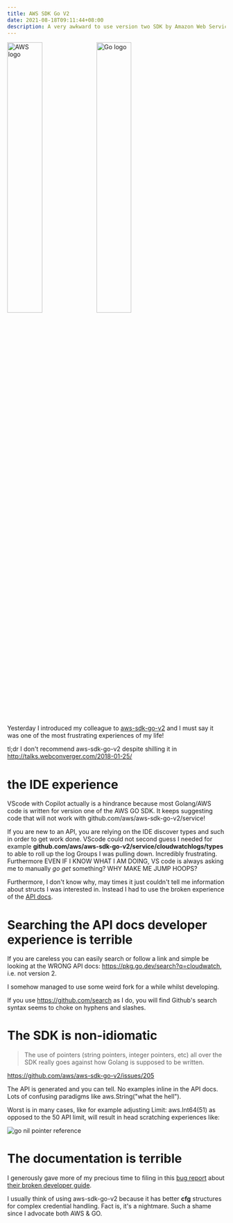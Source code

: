 ```yaml
---
title: AWS SDK Go V2
date: 2021-08-18T09:11:44+08:00
description: A very awkward to use version two SDK by Amazon Web Services
---
```


<img style="width: 40%; vertical-align: top" src="https://s.natalian.org/2021-08-18/Amazon_Web_Services_Logo.svg" alt="AWS logo">
<img style="width: 40%; vertical-align: top" src="https://s.natalian.org/2021-08-18/Go_Logo_Blue.svg" alt="Go logo">

Yesterday I introduced my colleague to
[aws-sdk-go-v2](https://aws.github.io/aws-sdk-go-v2/) and I must say it was one
of the most frustrating experiences of my life!

tl;dr I don't recommend aws-sdk-go-v2 despite shilling it in http://talks.webconverger.com/2018-01-25/

# the IDE experience

VScode with Copilot actually is a hindrance because most Golang/AWS code is written for
version one of the AWS GO SDK. It keeps suggesting code that will not work with
github.com/aws/aws-sdk-go-v2/service!

If you are new to an API, you are relying on the IDE discover types and such in
order to get work done. VScode could not second guess I needed for example
**github.com/aws/aws-sdk-go-v2/service/cloudwatchlogs/types** to able to roll
up the log Groups I was pulling down. Incredibly frustrating. Furthermore EVEN
IF I KNOW WHAT I AM DOING, VS code is always asking me to manually *go get*
something? WHY MAKE ME JUMP HOOPS?

Furthermore, I don't know why, may times it just couldn't tell me information
about structs I was interested in. Instead I had to use the broken experience
of the [API docs](https://pkg.go.dev/github.com/aws/aws-sdk-go-v2).

# Searching the API docs developer experience is terrible

If you are careless you can easily search or follow a link and simple be
looking at the WRONG API docs: https://pkg.go.dev/search?q=cloudwatch, i.e. not version 2.

I somehow managed to use some weird fork for a while whilst developing.

If you use https://github.com/search as I do, you will find Github's search
syntax seems to choke on hyphens and slashes.

# The SDK is non-idiomatic

> The use of pointers (string pointers, integer pointers, etc) all over the SDK
> really goes against how Golang is supposed to be written.

https://github.com/aws/aws-sdk-go-v2/issues/205

The API is generated and you can tell. No examples inline in the API docs. Lots
of confusing paradigms like aws.String("what the hell").

Worst is in many cases, like for example adjusting Limit: aws.Int64(51) as
opposed to the 50 API limit, will result in head scratching experiences like:

<img src="https://s.natalian.org/2021-08-17/out-of-mem-limit-describe-groups.png" alt="go nil pointer reference">

# The documentation is terrible

I generously gave more of my precious time to filing in this [bug
report](https://github.com/aws/aws-sdk-go-v2/issues/1382) about [their broken
developer
guide](https://aws.github.io/aws-sdk-go-v2/docs/code-examples/sts/assumerole/).

I usually think of using aws-sdk-go-v2 because it has better **cfg** structures
for complex credential handling. Fact is, it's a nightmare. Such a shame since I advocate both AWS & GO.
